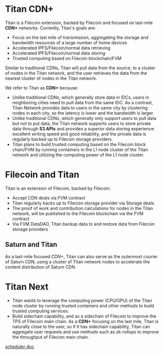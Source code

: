 #  Titan CDN+
Titan is a Filecoin extension, backed by Filecoin and focused on last-mile **CDN+** networks.
Currently, Titan's goals are:
 - Focus on the last mile of transmission, aggregating the storage and bandwidth resources of a large number of home devices
 - Accelerated IPFS/Filecoin/normal data retrieving
 - Accelerated IPFS/Filecoin/normal data storing
 - Trusted computing based on Filecoin blockchain/FVM
 
 Similar to traditional CDNs, Titan will pull data from the source, to a cluster of nodes in the Titan network, and the user retrieves the data from the nearest cluster of nodes in the Titan network.
 
We refer to Titan as **CDN+** because:
 - Unlike traditional CDNs, which generally store data in IDCs, users in neighboring cities need to pull data from the same IDC. As a contrast, Titan Network provides data to users in the same city by clustering nodes in each city, so the latency is lower and the bandwidth is larger.
 - Unlike traditional CDNs, which generally only support users to pull data but not to put data,  the Titan network supports users to store private data through **S3 APIs** and provides a superior data storing experience: excellent writing speed and good reliability, and the private data is regularly backed up to Filecoin storage providers.
 - Titan plans to build trusted computing based on the Filecoin block chain/FVM by running containers in the L1 node cluster of the Titan network and utilizing the computing power of the L1 node cluster.

#  Filecoin and Titan
Titan is an extension of Filecoin, backed by Filecoin:
 - Accept CDN deals via FVM contract
 - Titan regularly backs up to Filecion storage provider via Storage deals
 - The proof of work and contribution calculations for nodes in the Titan network, will be published to the Filecoin blockchain via the FVM contract
 - Via FVM DataDAO, Titan backup data to and restore data from Filecoin storage providers

##  Saturn and Titan
As a last-mile focused CDN+, Titan can also serve as the outermost courier of Saturn CDN, using a cluster of Titan network nodes to accelerate the content distribution of Saturn CDN.

#  Titan Next
 - Titan wants to leverage the computing power (CPU/GPU) of the Titan node cluster by running trusted containers and other methods to build trusted computing services.
 - Build sidechain capability, and as a sidechain of Filecoin to improve the TPS of Filecoin main chain.  As a **CDN+** focusing on the last mile, Titan is naturally close to the user, so if it has sidechain capability, Titan can aggregate user requests and use methods such as zk-rollups to improve the throughput of Filecion main chain.

[scheduler doc](documentation/en/build_run_scheduler.md)